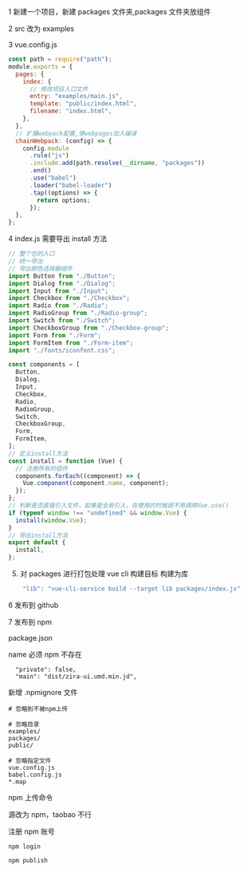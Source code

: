 1 新建一个项目，新建 packages 文件夹,packages 文件夹放组件

2 src 改为 examples

3 vue.config.js

```javascript
const path = require("path");
module.exports = {
  pages: {
    index: {
      // 修改项目入口文件
      entry: "examples/main.js",
      template: "public/index.html",
      filename: "index.html",
    },
  },
  // 扩展webpack配置,使webpages加入编译
  chainWebpack: (config) => {
    config.module
      .rule("js")
      .include.add(path.resolve(__dirname, "packages"))
      .end()
      .use("babel")
      .loader("babel-loader")
      .tap((options) => {
        return options;
      });
  },
};
```

4 index.js 需要导出 install 方法

```javascript
// 整个包的入口
// 统一导出
// 导出颜色选择器组件
import Button from "./Button";
import Dialog from "./Dialog";
import Input from "./Input";
import Checkbox from "./Checkbox";
import Radio from "./Radio";
import RadioGroup from "./Radio-group";
import Switch from "./Switch";
import CheckboxGroup from "./Checkbox-group";
import Form from "./Form";
import FormItem from "./Form-item";
import "./fonts/iconfont.css";

const components = [
  Button,
  Dialog,
  Input,
  Checkbox,
  Radio,
  RadioGroup,
  Switch,
  CheckboxGroup,
  Form,
  FormItem,
];
// 定义install方法
const install = function (Vue) {
  // 注册所有的组件
  components.forEach((component) => {
    Vue.component(component.name, component);
  });
};
// 判断是否直接引入文件，如果是全局引入，在使用的时候就不用调用Vue.use()
if (typeof window !== "undefined" && window.Vue) {
  install(window.Vue);
}
// 导出install方法
export default {
  install,
};
```

5. 对 packages 进行打包处理 vue cli 构建目标 构建为库

```js
    "lib": "vue-cli-service build --target lib packages/index.js"
```

6 发布到 github

7 发布到 npm

package.json

name 必须 npm 不存在

```
  "private": false,
  "main": "dist/zira-ui.umd.min.jd",
```

新增 .npmignore 文件

```
# 忽略到不被npm上传

# 忽略目录
examples/
packages/
public/

# 忽略指定文件
vue.config.js
babel.config.js
*.map
```

npm 上传命令

源改为 npm，taobao 不行

注册 npm 账号

```
npm login

npm publish
```

